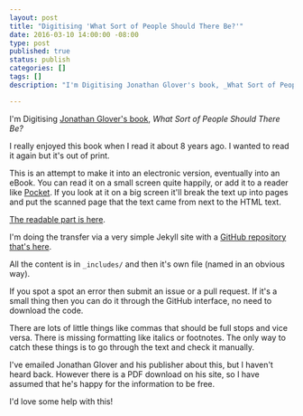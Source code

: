 ```yaml
---
layout: post
title: "Digitising 'What Sort of People Should There Be?'"
date: 2016-03-10 14:00:00 -08:00
type: post
published: true
status: publish
categories: []
tags: []
description: "I'm Digitising Jonathan Glover's book, _What Sort of People Should There Be?_ I really enjoyed this book when I read it about 8 years ago. I wanted to read it again but it's out of print."

---
```


I'm Digitising [Jonathan Glover's book](http://www.jonathanglover.co.uk/books/what-sort-of-people-should-there-be), _What Sort of People Should There Be?_

I really enjoyed this book when I read it about 8 years ago. I wanted to read it again but it's out of print.

This is an attempt to make it into an electronic version, eventually into an eBook. You can read it on a small screen quite happily, or add it to a reader like [Pocket](https://getpocket.com/). If you look at it on a big screen it'll break the text up into pages and put the scanned page that the text came from next to the HTML text.

[The readable part is here](http://notionparallax.github.io/people/).

I'm doing the transfer via a very simple Jekyll site with a [GitHub repository that's here](https://github.com/notionparallax/people). 

All the content is in `_includes/` and then it's own file (named in an obvious way).

If you spot a spot an error then submit an issue or a pull request. If it's a small thing then you can do it through the GitHub interface, no need to download the code.

There are lots of little things like commas that should be full stops and vice versa. There is missing formatting like italics or footnotes. The only way to catch these things is to go through the text and check it manually.

I've emailed Jonathan Glover and his publisher about this, but I haven't heard back. However there is a PDF download on his site, so I have assumed that he's happy for the information to be free.

I'd love some help with this!